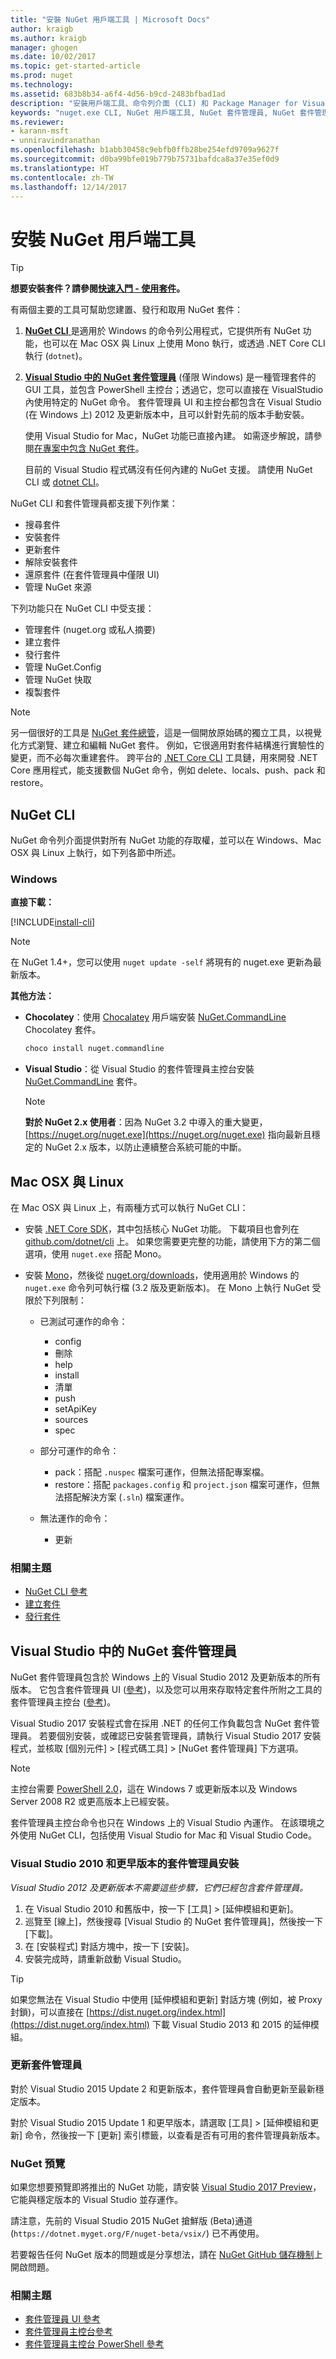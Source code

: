 ```yaml
---
title: "安裝 NuGet 用戶端工具 | Microsoft Docs"
author: kraigb
ms.author: kraigb
manager: ghogen
ms.date: 10/02/2017
ms.topic: get-started-article
ms.prod: nuget
ms.technology: 
ms.assetid: 683b8b34-a6f4-4d56-b9cd-2483bfbad1ad
description: "安裝用戶端工具、命令列介面 (CLI) 和 Package Manager for Visual Studio 的指南。"
keywords: "nuget.exe CLI, NuGet 用戶端工具, NuGet 套件管理員, NuGet 套件管理員主控台, NuGet for Visual Studio, NuGet 搶鮮版 (Beta)通道"
ms.reviewer:
- karann-msft
- unniravindranathan
ms.openlocfilehash: b1abb30458c9ebfb0ffb28be254efd9709a9627f
ms.sourcegitcommit: d0ba99bfe019b779b75731bafdca8a37e35ef0d9
ms.translationtype: HT
ms.contentlocale: zh-TW
ms.lasthandoff: 12/14/2017
---
```

# <a name="installing-nuget-client-tools"></a>安裝 NuGet 用戶端工具

> [!Tip]
> **想要安裝套件？請參閱[快速入門 - 使用套件](../Quickstart/Use-a-Package.md)。**

有兩個主要的工具可幫助您建置、發行和取用 NuGet 套件：

1. [**NuGet CLI** ](#nuget-cli) 是適用於 Windows 的命令列公用程式，它提供所有 NuGet 功能，也可以在 Mac OSX 與 Linux 上使用 Mono 執行，或透過 .NET Core CLI 執行 (`dotnet`)。
1. [**Visual Studio 中的 NuGet 套件管理員**](#nuget-package-manager-in-visual-studio) (僅限 Windows) 是一種管理套件的 GUI 工具，並包含 PowerShell 主控台；透過它，您可以直接在 VisualStudio 內使用特定的 NuGet 命令。 套件管理員 UI 和主控台都包含在 Visual Studio (在 Windows 上) 2012 及更新版本中，且可以針對先前的版本手動安裝。

    使用 Visual Studio for Mac，NuGet 功能已直接內建。 如需逐步解說，請參閱[在專案中包含 NuGet 套件](https://docs.microsoft.com/visualstudio/mac/nuget-walkthrough)。

    目前的 Visual Studio 程式碼沒有任何內建的 NuGet 支援。 請使用 NuGet CLI 或 [dotnet CLI](../Tools/dotnet-Commands.md)。

NuGet CLI 和套件管理員都支援下列作業：

- 搜尋套件
- 安裝套件
- 更新套件
- 解除安裝套件
- 還原套件 (在套件管理員中僅限 UI)
- 管理 NuGet 來源

下列功能只在 NuGet CLI 中受支援：

- 管理套件 (nuget.org 或私人摘要)
- 建立套件 
- 發行套件
- 管理 NuGet.Config
- 管理 NuGet 快取
- 複製套件

> [!Note]
> 另一個很好的工具是 [NuGet 套件總管](https://github.com/NuGetPackageExplorer/NuGetPackageExplorer)，這是一個開放原始碼的獨立工具，以視覺化方式瀏覽、建立和編輯 NuGet 套件。 例如，它很適用對套件結構進行實驗性的變更，而不必每次重建套件。
> 跨平台的 [.NET Core CLI](https://docs.microsoft.com/dotnet/articles/core/tools/index#installation) 工具鏈，用來開發 .NET Core 應用程式，能支援數個 NuGet 命令，例如 delete、locals、push、pack 和 restore。 

## <a name="nuget-cli"></a>NuGet CLI

NuGet 命令列介面提供對所有 NuGet 功能的存取權，並可以在 Windows、Mac OSX 與 Linux 上執行，如下列各節中所述。

### <a name="windows"></a>Windows

**直接下載：**

[!INCLUDE[install-cli](../includes/install-cli.md)]

> [!Note]
> 在 NuGet 1.4+，您可以使用 `nuget update -self` 將現有的 nuget.exe 更新為最新版本。

**其他方法：**

- **Chocolatey**：使用 [Chocalatey](http://chocolatey.org) 用戶端安裝 [NuGet.CommandLine](http://chocolatey.org/packages/NuGet.CommandLine) Chocolatey 套件。 

    ```ps
    choco install nuget.commandline
    ```

- **Visual Studio**：從 Visual Studio 的套件管理員主控台安裝 [NuGet.CommandLine](http://www.nuget.org/packages/NuGet.CommandLine/) 套件。

    > [!Note]
    > **對於 NuGet 2.x 使用者**：因為 NuGet 3.2 中導入的重大變更，[https://nuget.org/nuget.exe](https://nuget.org/nuget.exe) 指向最新且穩定的 NuGet 2.x 版本，以防止連續整合系統可能的中斷。

<a name="compatibility-with-mono"></a>

## <a name="mac-osx-and-linux"></a>Mac OSX 與 Linux

在 Mac OSX 與 Linux 上，有兩種方式可以執行 NuGet CLI：

- 安裝 [.NET Core SDK](https://www.microsoft.com/net/download/core)，其中包括核心 NuGet 功能。 下載項目也會列在 [github.com/dotnet/cli](https://github.com/dotnet/cli) 上。 如果您需要更完整的功能，請使用下方的第二個選項，使用 `nuget.exe` 搭配 Mono。

- 安裝 [Mono](http://www.mono-project.com/docs/getting-started/install/)，然後從 [nuget.org/downloads](https://nuget.org/downloads)，使用適用於 Windows 的 `nuget.exe` 命令列可執行檔 (3.2 版及更新版本)。 在 Mono 上執行 NuGet 受限於下列限制：

    - 已測試可運作的命令：
        - config
        - 刪除
        - help
        - install
        - 清單
        - push
        - setApiKey
        - sources
        - spec

    - 部分可運作的命令：
        - pack：搭配 `.nuspec` 檔案可運作，但無法搭配專案檔。
        - restore：搭配 `packages.config` 和 `project.json` 檔案可運作，但無法搭配解決方案 (`.sln`) 檔案運作。

    - 無法運作的命令：
        - 更新

### <a name="related-topics"></a>相關主題

- [NuGet CLI 參考](../tools/nuget-exe-cli-reference.md)
- [建立套件](../create-packages/creating-a-package.md)
- [發行套件](../create-packages/publish-a-package.md)

## <a name="nuget-package-manager-in-visual-studio"></a>Visual Studio 中的 NuGet 套件管理員

NuGet 套件管理員包含於 Windows 上的 Visual Studio 2012 及更新版本的所有版本。 它包含套件管理員 UI ([參考](../tools/package-manager-ui.md))，以及您可以用來存取特定套件所附之工具的套件管理員主控台 ([參考](../tools/package-manager-console.md))。

Visual Studio 2017 安裝程式會在採用 .NET 的任何工作負載包含 NuGet 套件管理員。 若要個別安裝，或確認已安裝套管理員，請執行 Visual Studio 2017 安裝程式，並核取 [個別元件] > [程式碼工具] > [NuGet 套件管理員] 下方選項。

> [!Note]
> 主控台需要 [PowerShell 2.0](http://support.microsoft.com/kb/968929)，這在 Windows 7 或更新版本以及 Windows Server 2008 R2 或更高版本上已經安裝。
>
> 套件管理員主控台命令也只在 Windows 上的 Visual Studio 內運作。 在該環境之外使用 NuGet CLI，包括使用 Visual Studio for Mac 和 Visual Studio Code。

### <a name="package-manager-installation-for-visual-studio-2010-and-earlier"></a>Visual Studio 2010 和更早版本的套件管理員安裝

*Visual Studio 2012 及更新版本不需要這些步驟，它們已經包含套件管理員。*

1. 在 Visual Studio 2010 和舊版中，按一下 [工具] > [延伸模組和更新]。
1. 巡覽至 [線上]，然後搜尋 [Visual Studio 的 NuGet 套件管理員]，然後按一下 [下載]。
1. 在 [安裝程式] 對話方塊中，按一下 [安裝]。
1. 安裝完成時，請重新啟動 Visual Studio。

> [!Tip]
> 如果您無法在 Visual Studio 中使用 [延伸模組和更新] 對話方塊 (例如，被 Proxy 封鎖)，可以直接在 [https://dist.nuget.org/index.html](https://dist.nuget.org/index.html) 下載 Visual Studio 2013 和 2015 的延伸模組。

### <a name="updating-the-package-manager"></a>更新套件管理員

對於 Visual Studio 2015 Update 2 和更新版本，套件管理員會自動更新至最新穩定版本。

對於 Visual Studio 2015 Update 1 和更早版本，請選取 [工具] > [延伸模組和更新] 命令，然後按一下 [更新] 索引標籤，以查看是否有可用的套件管理員新版本。  

### <a name="nuget-previews"></a>NuGet 預覽

如果您想要預覽即將推出的 NuGet 功能，請安裝 [Visual Studio 2017 Preview](https://www.visualstudio.com/vs/preview/)，它能與穩定版本的 Visual Studio 並存運作。

請注意，先前的 Visual Studio 2015 NuGet 搶鮮版 (Beta)通道 (`https://dotnet.myget.org/F/nuget-beta/vsix/`) 已不再使用。

若要報告任何 NuGet 版本的問題或是分享想法，請在 [NuGet GitHub 儲存機制](https://github.com/Nuget/Home)上開啟問題。

### <a name="related-topics"></a>相關主題

- [套件管理員 UI 參考](../tools/package-manager-ui.md)
- [套件管理員主控台參考](../tools/package-manager-console.md)
- [套件管理員主控台 PowerShell 參考](../tools/powershell-reference.md)